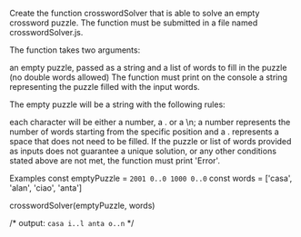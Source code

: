 Create the function crosswordSolver that is able to solve an empty crossword puzzle. The function must be submitted in a file named crosswordSolver.js.

The function takes two arguments:

an empty puzzle, passed as a string and
a list of words to fill in the puzzle (no double words allowed)
The function must print on the console a string representing the puzzle filled with the input words.

The empty puzzle will be a string with the following rules:

each character will be either a number, a . or a \n;
a number represents the number of words starting from the specific position and a . represents a space that does not need to be filled.
If the puzzle or list of words provided as inputs does not guarantee a unique solution, or any other conditions stated above are not met, the function must print 'Error'.

Examples
const emptyPuzzle = `2001
0..0
1000
0..0`
const words = ['casa', 'alan', 'ciao', 'anta']

crosswordSolver(emptyPuzzle, words)

/* output:
`casa
i..l
anta
o..n`
*/